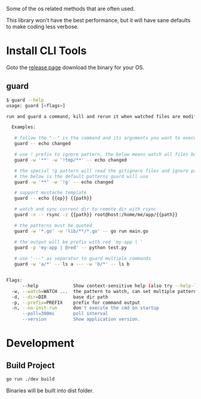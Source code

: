 Some of the os related methods that are often used.

This library won't have the best performance, but it will have sane defaults to make coding less verbose.

# Install CLI Tools

Goto the [release page](https://github.com/ysmood/gokit/releases) download the binary for your OS.

## guard

```bash
$ guard --help          
usage: guard [<flags>]

run and guard a command, kill and rerun it when watched files are modified

  Examples:

   # follow the "--" is the command and its arguments you want to execute
   guard -- echo changed

   # use ! prefix to ignore pattern, the below means watch all files but not those in tmp dir
   guard -w '**' -w '!tmp/**' -- echo changed

   # the special !g pattern will read the gitignore files and ignore patterns in them
   # the below is the default patterns guard will use
   guard -w '**' -w '!g' -- echo changed

   # support mustache template
   guard -- echo {{op}} {{path}}

   # watch and sync current dir to remote dir with rsync
   guard -n -- rsync -z {{path}} root@host:/home/me/app/{{path}}

   # the patterns must be quoted
   guard -w '*.go' -w 'lib/**/*.go' -- go run main.go

   # the output will be prefix with red 'my-app | '
   guard -p 'my-app | @red' -- python test.py
   
   # use "---" as separator to guard multiple commands
   guard -w 'a/*' -- ls a --- -w 'b/*' -- ls b


Flags:
      --help             Show context-sensitive help (also try --help-long and --help-man).
  -w, --watch=WATCH ...  the pattern to watch, can set multiple patterns
  -d, --dir=DIR          base dir path
  -p, --prefix=PREFIX    prefix for command output
  -n, --no-init-run      don't execute the cmd on startup
      --poll=300ms       poll interval
      --version          Show application version.
```


# Development

## Build Project

```bash
go run ./dev build
```

Binaries will be built into dist folder.